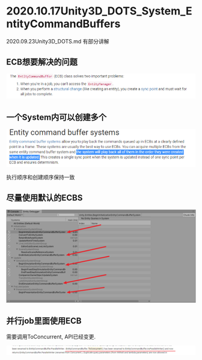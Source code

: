 # 2020.10.17Unity3D_DOTS_System_EntityCommandBuffers

2020.09.23Unity3D_DOTS.md 有部分讲解


## ECB想要解决的问题

![](_v_images/20201016212532558_25835.png)

## 一个System内可以创建多个

![](_v_images/20201019094742712_26097.png)

执行顺序和创建顺序保持一致


## 尽量使用默认的ECBS

![](_v_images/20201019095044029_14030.png)

## 并行job里面使用ECB

需要调用ToConcurrent, API已经变更.

![](_v_images/20201019101224025_32525.png)

